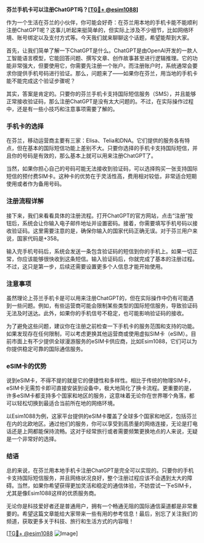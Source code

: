 **芬兰手机卡可以注册ChatGPT吗？[[TG💪+ @esim1088](https://t.me/s/esim1088)]**

作为一个生活在芬兰的小伙伴，你可能会好奇：在芬兰用本地的手机卡能不能顺利注册ChatGPT呢？这事儿听起来挺简单的，但实际上涉及不少细节，比如网络环境、账号绑定以及支付方式等。今天我们就来聊聊这个话题，希望能帮到大家。

首先，让我们简单了解一下ChatGPT是什么。ChatGPT是由OpenAI开发的一款人工智能语言模型，它能回答问题、撰写文章、创作故事甚至进行逻辑推理。它的功能非常强大，但要使用它，你需要先注册一个账户。而注册账户时，系统通常会要求你提供手机号码进行验证。那么，问题来了——如果你在芬兰，用当地的手机卡能不能完成这个验证步骤呢？

其实，答案是肯定的。只要你的芬兰手机卡支持国际短信服务（SMS），并且能够正常接收验证码，那么注册ChatGPT是没有太大问题的。不过，在实际操作过程中，还是有一些小技巧和注意事项需要了解的。

### 手机卡的选择

在芬兰，移动运营商主要有三家：Elisa、Telia和DNA。它们提供的服务各有特点，但在基本的国际短信功能上差别不大。只要你选择的手机卡支持国际短信，并且你的号码是有效的，那么基本上就可以用来注册ChatGPT了。

当然，如果你担心自己的号码可能无法接收到验证码，可以选择购买一张支持国际短信的预付费SIM卡。这种卡的优势在于灵活性高，费用相对较低，非常适合短期使用或者作为备用号码。

### 注册流程详解

接下来，我们来看看具体的注册流程。打开ChatGPT的官方网站，点击“注册”按钮后，系统会让你输入电子邮件地址并设置密码。接着，你需要填写手机号码以接收验证码。这里需要注意的是，确保你输入的国家代码正确无误。对于芬兰用户来说，国家代码是+358。

输入完手机号码后，系统会发送一条包含验证码的短信到你的手机上。如果一切正常，你应该能够很快收到这条短信。输入验证码后，你就完成了基本的注册过程。不过，这只是第一步，后续还需要设置更多个人信息才能开始使用。

### 注意事项

虽然理论上芬兰手机卡是可以用来注册ChatGPT的，但在实际操作中仍有可能遇到一些问题。例如，有些运营商可能会限制某些类型的国际短信服务，导致验证码无法及时送达。此外，如果你的手机信号不稳定，也可能影响验证码的接收。

为了避免这些问题，建议你在注册之前检查一下手机卡的服务范围和支持的功能。如果发现存在任何限制，可以考虑更换其他运营商或使用虚拟SIM卡（eSIM）。目前市面上有不少提供全球漫游服务的eSIM卡供应商，比如Esim1088，它们可以为你提供稳定可靠的国际通信服务。

### eSIM卡的优势

说到eSIM卡，不得不提的就是它的便捷性和多样性。相比于传统的物理SIM卡，eSIM卡无需剪卡即可直接安装到设备中，极大地简化了换卡流程。更重要的是，许多eSIM卡都支持多个国家和地区的服务，这意味着无论你在世界哪个角落，都可以轻松切换到最适合当前所在地的网络环境。

以Esim1088为例，这家平台提供的eSIM卡覆盖了全球多个国家和地区，包括芬兰在内的北欧地区。通过他们的服务，你可以享受到高质量的网络连接，无论是打电话还是上网都能保持流畅。这对于经常旅行或者需要频繁更换地点的人来说，无疑是一个非常好的选择。

### 结语

总的来说，在芬兰用本地手机卡注册ChatGPT是完全可以实现的。只要你的手机卡支持国际短信服务，并且网络状况良好，整个注册过程应该不会遇到太大的障碍。当然，如果你希望获得更加灵活和稳定的通信体验，不妨尝试一下eSIM卡，尤其是像Esim1088这样的优质服务商。

无论你是科技爱好者还是普通用户，拥有一个畅通无阻的国际通信渠道都是非常重要的。希望这篇文章能给大家带来一些有用的参考信息！最后，别忘了关注我们的频道，获取更多关于科技、旅行和生活方式的内容哦！

[[TG💪+ @esim1088](https://t.me/s/esim1088) ![Image](https://i.postimg.cc/4NQfJmqS/Snipaste-2025-05-13-00-14-12.png)]